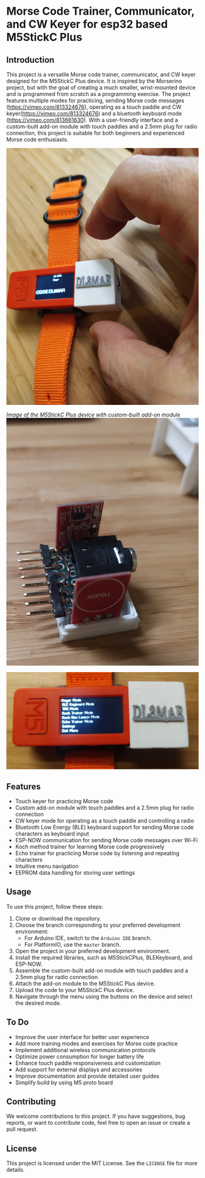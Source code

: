 # Morse Code Trainer, Communicator, and CW Keyer for esp32 based M5StickC Plus

## Introduction

This project is a versatile Morse code trainer, communicator, and CW keyer designed for the M5StickC Plus device. It is inspired by the Morserino project, but with the goal of creating a much smaller, wrist-mounted device and is programmed from scratch as a programming exercise. The project features multiple modes for practicing, sending Morse code messages (https://vimeo.com/813324676), operating as a touch paddle and CW keyer(https://vimeo.com/813324676) and a bluetooth keyboard mode (https://vimeo.com/813661630). With a user-friendly interface and a custom-built add-on module with touch paddles and a 2.5mm plug for radio connection, this project is suitable for both beginners and experienced Morse code enthusiasts.

![M5StickC Plus with Add-on Module](img/touch_keyer.jpg)



*Image of the M5StickC Plus device with custom-built add-on module*
![Add-on Module open](img/hat_open.jpg)


![Addon Module open](img/menue.jpg)

## Features

- Touch keyer for practicing Morse code
- Custom add-on module with touch paddles and a 2.5mm plug for radio connection
- CW keyer mode for operating as a touch paddle and controlling a radio
- Bluetooth Low Energy (BLE) keyboard support for sending Morse code characters as keyboard input
- ESP-NOW communication for sending Morse code messages over Wi-Fi
- Koch method trainer for learning Morse code progressively
- Echo trainer for practicing Morse code by listening and repeating characters
- Intuitive menu navigation
- EEPROM data handling for storing user settings

## Usage

To use this project, follow these steps:

1. Clone or download the repository.
2. Choose the branch corresponding to your preferred development environment:
   - For Arduino IDE, switch to the `Arduino IDE` branch.
   - For PlatformIO, use the `master` branch.
3. Open the project in your preferred development environment.
4. Install the required libraries, such as M5StickCPlus, BLEKeyboard, and ESP-NOW.
5. Assemble the custom-built add-on module with touch paddles and a 2.5mm plug for radio connection.
6. Attach the add-on module to the M5StickC Plus device.
7. Upload the code to your M5StickC Plus device.
8. Navigate through the menu using the buttons on the device and select the desired mode.

## To Do

- Improve the user interface for better user experience
- Add more training modes and exercises for Morse code practice
- Implement additional wireless communication protocols
- Optimize power consumption for longer battery life
- Enhance touch paddle responsiveness and customization
- Add support for external displays and accessories
- Improve documentation and provide detailed user guides
- Simplify build by using M5 proto board
## Contributing

We welcome contributions to this project. If you have suggestions, bug reports, or want to contribute code, feel free to open an issue or create a pull request.

## License

This project is licensed under the MIT License. See the `LICENSE` file for more details.
